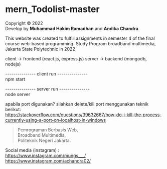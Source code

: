 # mern_Todolist-master 

  Copyright © 2022  
  Develop by **Muhammad Hakim Ramadhan** and **Andika Chandra**.  
    
  This website was created to fulfill assignments in semester 4 of the final course web-based programming. Study Program broadband multimedia, Jakarta State Polytechnic in 2022  
  
client -> frontend (react.js, express.js)
server -> backend (mongodb, nodejs)


--------------- client run ---------------  
npm start

--------------- server run ---------------  
node server


apabila port digunakan? silahkan delete/kill port menggunakan teknik berikut:  
https://stackoverflow.com/questions/39632667/how-do-i-kill-the-process-currently-using-a-port-on-localhost-in-windows  
  
    
  > Pemrograman Berbasis Web,    
  > Broadband Multimedia,    
  > Politeknik Negeri Jakarta.
  
  Social media (instagram) :  
  https://www.instagram.com/mungs___/  
  https://www.instagram.com/achandra02/
 

